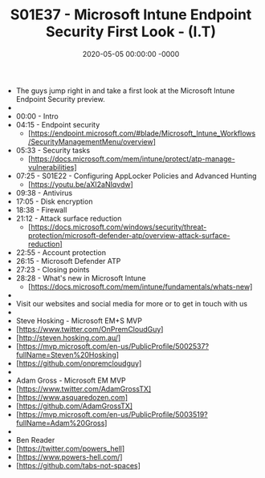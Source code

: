 ﻿---
layout: post
title: "S01E37 - Microsoft Intune Endpoint Security First Look - (I.T)"
date: 2020-05-05 00:00:00 -0000
categories:
---

 * The guys jump right in and take a first look at the Microsoft Intune Endpoint Security preview.
 * 
 * 00:00 - Intro
 * 04:15 - Endpoint security    
   - [https://endpoint.microsoft.com/#blade/Microsoft_Intune_Workflows/SecurityManagementMenu/overview]
 * 05:33 - Security tasks
   - [https://docs.microsoft.com/mem/intune/protect/atp-manage-vulnerabilities]
 * 07:25 - S01E22 - Configuring AppLocker Policies and Advanced Hunting
   - [https://youtu.be/aXI2aNIqvdw]
 * 09:38 - Antivirus
 * 17:05 - Disk encryption
 * 18:38 - Firewall
 * 21:12 - Attack surface reduction
   - [https://docs.microsoft.com/windows/security/threat-protection/microsoft-defender-atp/overview-attack-surface-reduction]
 * 22:55 - Account protection
 * 26:15 - Microsoft Defender ATP
 * 27:23 - Closing points
 * 28:28 - What's new in Microsoft Intune
   -  [https://docs.microsoft.com/mem/intune/fundamentals/whats-new]
 * 
 * Visit our websites and social media for more or to get in touch with us
 * 
 * Steve Hosking - Microsoft EM+S MVP
 * [https://www.twitter.com/OnPremCloudGuy]
 * [http://steven.hosking.com.au/]
 * [https://mvp.microsoft.com/en-us/PublicProfile/5002537?fullName=Steven%20Hosking]
 * [https://github.com/onpremcloudguy]
 * 
 * Adam Gross - Microsoft EM MVP
 * [https://www.twitter.com/AdamGrossTX]
 * [https://www.asquaredozen.com]
 * [https://github.com/AdamGrossTX]
 * [https://mvp.microsoft.com/en-us/PublicProfile/5003519?fullName=Adam%20Gross]
 * 
 * Ben Reader
 * [https://twitter.com/powers_hell]
 * [https://www.powers-hell.com/]
 * [https://github.com/tabs-not-spaces]
